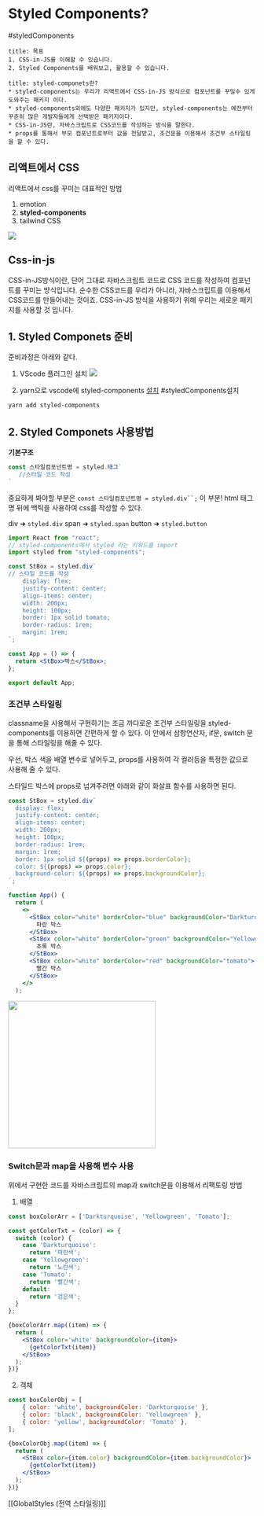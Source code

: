 # Styled Components?
#styledComponents

```ad-summary
title: 목표
1. CSS-in-JS를 이해할 수 있습니다. 
2. Styled Components를 배워보고, 활용할 수 있습니다.
```

```ad-note
title: styled-componets란?
* styled-components는 우리가 리액트에서 CSS-in-JS 방식으로 컴포넌트를 꾸밀수 있게 도와주는 패키지 이다. 
* styled-components외에도 다양한 패키지가 있지만, styled-components는 예전부터 꾸준히 많은 개발자들에게 선택받은 패키지이다.
* CSS-in-JS란, 자바스크립트로 CSS코드를 작성하는 방식을 말한다.
* props를 통해서 부모 컴포넌트로부터 값을 전달받고, 조건문을 이용해서 조건부 스타일링을 할 수 있다.
```

## 리액트에서 CSS

리액트에서 css를 꾸미는 대표적인 방법
1. emotion
2. **styled-components**
3. tailwind CSS

![](https://i.imgur.com/fFbjEO0.png)


## Css-in-js
CSS-in-JS방식이란, 단어 그대로 자바스크립트 코드로 CSS 코드를 작성하여 컴포넌트를 꾸미는 방식입니다. 순수한 CSS코드를 우리가 아니라, 자바스크립트를 이용해서 CSS코드를 만들어내는 것이죠. CSS-in-JS 방식을 사용하기 위해 우리는 새로운 패키지를 사용할 것 입니다.

## 1. Styled Componets 준비

준비과정은 아래와 같다.

1. VScode 플러그인 설치
![](https://i.imgur.com/hNtfdSM.png)

2. yarn으로 vscode에 styled-components [설치](https://marketplace.visualstudio.com/items?itemName=styled-components.vscode-styled-components) #styledComponents설치 

```bash
yarn add styled-components
```


## 2. Styled Componets 사용방법

**기본구조**
```jsx
const 스타일컴포넌트명 = styled.태그`
   //스타일 코드 작성
`
```

중요하게 봐야할 부분은 `const 스타일컴포넌트명 = styled.div``;` 이 부분!
html 태그명 뒤에 백틱을 사용하여 css를 작성할 수 있다.

div ➜ `styled.div`
span ➜ `styled.span`
button ➜ `styled.button`

```jsx
import React from "react";
// styled-components에서 styled 라는 키워드를 import
import styled from "styled-components";

const StBox = styled.div`
// 스타일 코드를 작성
	display: flex;
	justify-content: center;
	align-items: center;
	width: 200px;
	height: 100px;
	border: 1px solid tomato;
	border-radius: 1rem;
	margin: 1rem;
`;

const App = () => {
  return <StBox>박스</StBox>;
};

export default App;
```

### 조건부 스타일링
classname을 사용해서 구현하기는 조금 까다로운 조건부 스타일링을 styled-components를 이용하면 간편하게 할 수 있다. 이 안에서 삼항연산자, if문, switch 문을 통해 스타일링을 해줄 수 있다.

우선, 박스 색을 배열 변수로 넣어두고,  props를 사용하여 각 컬러등을 특정한 값으로 사용해 줄 수 있다.

스타일드 박스에 props로 넘겨주려면 아래와 같이 화살표 함수를 사용하면 된다.

```jsx
const StBox = styled.div`
  display: flex;
  justify-content: center;
  align-items: center;
  width: 200px;
  height: 100px;
  border-radius: 1rem;
  margin: 1rem;
  border: 1px solid ${(props) => props.borderColor};
  color: ${(props) => props.color};
  background-color: ${(props) => props.backgroundColor};
`;
```

```jsx
function App() {
  return (
    <>
      <StBox color="white" borderColor="blue" backgroundColor="Darkturquoise">
        파란 박스
      </StBox>
      <StBox color="white" borderColor="green" backgroundColor="Yellowgreen">
        초록 박스
      </StBox>
      <StBox color="white" borderColor="red" backgroundColor="tomato">
        빨간 박스
      </StBox>
    </>
  );
```

<img src="https://i.imgur.com/D74Wl6v.png" height="300">

### Switch문과 map을 사용해 변수 사용
위에서 구현한 코드를 자바스크립트의 map과 switch문을 이용해서 리팩토링 방법

1. 배열
```jsx
const boxColorArr = ['Darkturquoise', 'Yellowgreen', 'Tomato'];
```

```jsx
const getColorTxt = (color) => {
  switch (color) {
    case 'Darkturquoise':
      return '파란색';
    case 'Yellowgreen':
      return '노란색';
    case 'Tomato':
      return '빨간색';
    default:
      return '검은색';
  }
};
```

```jsx
{boxColorArr.map((item) => {
  return (
	<StBox color='white' backgroundColor={item}>
	  {getColorTxt(item)}
	</StBox>
  );
})}
```

2. 객체
```jsx
const boxColorObj = [
	{ color: 'white', backgroundColor: 'Darkturquoise' },
	{ color: 'black', backgroundColor: 'Yellowgreen' },
	{ color: 'yellow', backgroundColor: 'Tomato' },
];
```

```jsx
{boxColorObj.map((item) => {
  return (
	<StBox color={item.color} backgroundColor={item.backgroundColor}>
	  {getColorTxt(item)}
	</StBox>
  );
})}
```

[[GlobalStyles (전역 스타일링)]]
